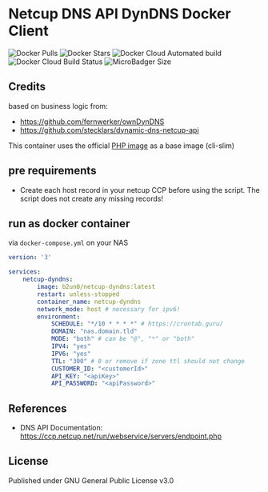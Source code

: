 # Netcup DNS API DynDNS Docker Client

![Docker Pulls](https://img.shields.io/docker/pulls/b2un0/netcup-dyndns.svg)
![Docker Stars](https://img.shields.io/docker/stars/b2un0/netcup-dyndns.svg)
![Docker Cloud Automated build](https://img.shields.io/docker/cloud/automated/b2un0/netcup-dyndns.svg)
![Docker Cloud Build Status](https://img.shields.io/docker/cloud/build/b2un0/netcup-dyndns.svg)
![MicroBadger Size](https://img.shields.io/microbadger/image-size/b2un0/netcup-dyndns.svg)

## Credits
based on business logic from:
- https://github.com/fernwerker/ownDynDNS
- https://github.com/stecklars/dynamic-dns-netcup-api

This container uses the official [PHP image](https://hub.docker.com/_/php/) as a base image (cli-slim)

## pre requirements
* Create each host record in your netcup CCP before using the script. The script does not create any missing records!

## run as docker container

via `docker-compose.yml` on your NAS
````yaml
version: '3'

services:
    netcup-dyndns:
        image: b2un0/netcup-dyndns:latest
        restart: unless-stopped
        container_name: netcup-dyndns
        network_mode: host # necessary for ipv6!
        environment:
            SCHEDULE: "*/10 * * * *" # https://crontab.guru/
            DOMAIN: "nas.domain.tld"
            MODE: "both" # can be "@", "*" or "both"
            IPV4: "yes"
            IPV6: "yes"
            TTL: "300" # 0 or remove if zone ttl should not change
            CUSTOMER_ID: "<customerId>"
            API_KEY: "<apiKey>"
            API_PASSWORD: "<apiPassword>"
````

## References
* DNS API Documentation: https://ccp.netcup.net/run/webservice/servers/endpoint.php

## License
Published under GNU General Public License v3.0  

